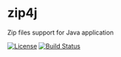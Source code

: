 # zip4j
Zip files support for Java application


[![License](https://img.shields.io/badge/License-Apache%202.0-blue.svg)](https://opensource.org/licenses/Apache-2.0)
[![Build Status](https://travis-ci.org/oleg-cherednik/zip4j.svg?branch=master)](https://travis-ci.org/oleg-cherednik/zip4j)
